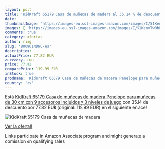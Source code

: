 ```yaml
---
layout: post
title: 'KidKraft 65179 Casa de muñecas de madera al 35.14 % de descuento'
date: 
thumbnailImage: 'https://images-eu.ssl-images-amazon.com/images/I/51KenyTw0bL._SL200_.jpg'
images: [ 'https://images-eu.ssl-images-amazon.com/images/I/51KenyTw0bL._SL200_.jpg' ]
comments: true
category: ofertas
author: ring
slug: 'B00W61NDNC-es'
description:
actualPrice: 77.82 EUR
currency: EUR
price: 77.82
comparePrice: 119.99 EUR
inStock: true
prodname: 'KidKraft 65179 Casa de muñecas de madera Penelope para muñecas de 30 cm con 9 accesorios incluidos y 3 niveles de juego'
country: 'es'
---
```


Está [KidKraft 65179 Casa de muñecas de madera Penelope para muñecas de 30 cm con 9 accesorios incluidos y 3 niveles de juego](https://www.amazon.es/dp/B00W61NDNC/?tag=tolees-21) con 35.14 de descuento por 77.82 EUR (original: 119.99 EUR) en el siguiente enlace!

[![KidKraft 65179 Casa de muñecas de madera](https://images-eu.ssl-images-amazon.com/images/I/51KenyTw0bL._SL200_.jpg)](https://www.amazon.es/dp/B00W61NDNC/?tag=tolees-21)

[Ver la oferta!!](https://www.amazon.es/dp/B00W61NDNC/?tag=tolees-21)

Links participate in Amazon Associate program and might generate a comission on qualifying sales



